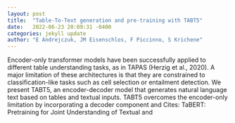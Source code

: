 ```yaml
---
layout: post
title:  "Table-To-Text generation and pre-training with TABT5"
date:   2022-06-23 20:09:31 -0400
categories: jekyll update
author: "E Andrejczuk, JM Eisenschlos, F Piccinno, S Krichene"
---
```

Encoder-only transformer models have been successfully applied to different table understanding tasks, as in TAPAS (Herzig et al., 2020). A major limitation of these architectures is that they are constrained to classification-like tasks such as cell selection or entailment detection. We present TABT5, an encoder-decoder model that generates natural language text based on tables and textual inputs. TABT5 overcomes the encoder-only limitation by incorporating a decoder component and 
Cites: TaBERT: Pretraining for Joint Understanding of Textual and